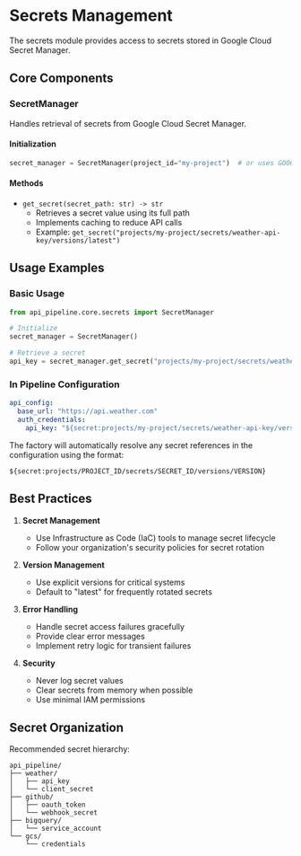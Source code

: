 # Secrets Management

The secrets module provides access to secrets stored in Google Cloud Secret Manager.

## Core Components

### SecretManager

Handles retrieval of secrets from Google Cloud Secret Manager.

#### Initialization
```python
secret_manager = SecretManager(project_id="my-project")  # or uses GOOGLE_CLOUD_PROJECT env var
```

#### Methods

- `get_secret(secret_path: str) -> str`
  - Retrieves a secret value using its full path
  - Implements caching to reduce API calls
  - Example: `get_secret("projects/my-project/secrets/weather-api-key/versions/latest")`

## Usage Examples

### Basic Usage
```python
from api_pipeline.core.secrets import SecretManager

# Initialize
secret_manager = SecretManager()

# Retrieve a secret
api_key = secret_manager.get_secret("projects/my-project/secrets/weather-api-key/versions/latest")
```

### In Pipeline Configuration
```yaml
api_config:
  base_url: "https://api.weather.com"
  auth_credentials:
    api_key: "${secret:projects/my-project/secrets/weather-api-key/versions/latest}"
```

The factory will automatically resolve any secret references in the configuration using the format:
```
${secret:projects/PROJECT_ID/secrets/SECRET_ID/versions/VERSION}
```

## Best Practices

1. **Secret Management**
   - Use Infrastructure as Code (IaC) tools to manage secret lifecycle
   - Follow your organization's security policies for secret rotation

2. **Version Management**
   - Use explicit versions for critical systems
   - Default to "latest" for frequently rotated secrets

3. **Error Handling**
   - Handle secret access failures gracefully
   - Provide clear error messages
   - Implement retry logic for transient failures

4. **Security**
   - Never log secret values
   - Clear secrets from memory when possible
   - Use minimal IAM permissions

## Secret Organization

Recommended secret hierarchy:
```
api_pipeline/
├── weather/
│   ├── api_key
│   └── client_secret
├── github/
│   ├── oauth_token
│   └── webhook_secret
├── bigquery/
│   └── service_account
└── gcs/
    └── credentials
``` 